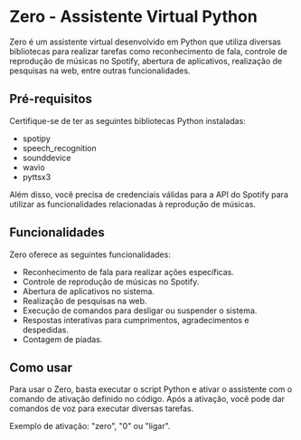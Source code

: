 # Zero - Assistente Virtual Python

Zero é um assistente virtual desenvolvido em Python que utiliza diversas bibliotecas para realizar tarefas como reconhecimento de fala, controle de reprodução de músicas no Spotify, abertura de aplicativos, realização de pesquisas na web, entre outras funcionalidades.

## Pré-requisitos

Certifique-se de ter as seguintes bibliotecas Python instaladas:

- spotipy
- speech_recognition
- sounddevice
- wavio
- pyttsx3

Além disso, você precisa de credenciais válidas para a API do Spotify para utilizar as funcionalidades relacionadas à reprodução de músicas.

## Funcionalidades

Zero oferece as seguintes funcionalidades:

- Reconhecimento de fala para realizar ações específicas.
- Controle de reprodução de músicas no Spotify.
- Abertura de aplicativos no sistema.
- Realização de pesquisas na web.
- Execução de comandos para desligar ou suspender o sistema.
- Respostas interativas para cumprimentos, agradecimentos e despedidas.
- Contagem de piadas.

## Como usar

Para usar o Zero, basta executar o script Python e ativar o assistente com o comando de ativação definido no código. Após a ativação, você pode dar comandos de voz para executar diversas tarefas.

Exemplo de ativação: "zero", "0" ou "ligar".

